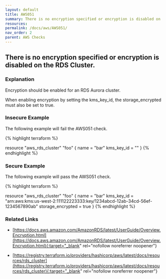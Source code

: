 ```yaml
---
layout: default
title: AWS051
summary: There is no encryption specified or encryption is disabled on the RDS Cluster. [aws_rds_cluster] 
resources: 
permalink: /docs/aws/AWS051/
nav_order: 2
parent: AWS Checks
---
```


## There is no encryption specified or encryption is disabled on the RDS Cluster.

### Explanation


Encryption should be enabled for an RDS Aurora cluster. 

When enabling encryption by setting the kms_key_id, the storage_encrypted must also be set to true. 



### Insecure Example

The following example will fail the AWS051 check.

{% highlight terraform %}

resource "aws_rds_cluster" "foo" {
  name       = "bar"
  kms_key_id = ""
}
{% endhighlight %}



### Secure Example

The following example will pass the AWS051 check.

{% highlight terraform %}

resource "aws_rds_cluster" "foo" {
  name              = "bar"
  kms_key_id  = "arn:aws:kms:us-west-2:111122223333:key/1234abcd-12ab-34cd-56ef-1234567890ab"
  storage_encrypted = true
}
{% endhighlight %}


### Related Links


- [https://docs.aws.amazon.com/AmazonRDS/latest/UserGuide/Overview.Encryption.html](https://docs.aws.amazon.com/AmazonRDS/latest/UserGuide/Overview.Encryption.html){:target="_blank" rel="nofollow noreferrer noopener"}

- [https://registry.terraform.io/providers/hashicorp/aws/latest/docs/resources/rds_cluster](https://registry.terraform.io/providers/hashicorp/aws/latest/docs/resources/rds_cluster){:target="_blank" rel="nofollow noreferrer noopener"}

